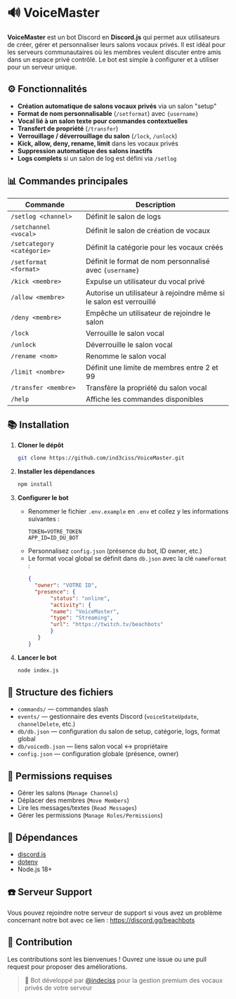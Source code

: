 # 🔊 VoiceMaster

**VoiceMaster** est un bot Discord en **Discord.js** qui permet aux utilisateurs de créer, gérer et personnaliser leurs salons vocaux privés. Il est idéal pour les serveurs communautaires où les membres veulent discuter entre amis dans un espace privé contrôlé. Le bot est simple à configurer et à utiliser pour un serveur unique.

## ⚙️ Fonctionnalités

- **Création automatique de salons vocaux privés** via un salon "setup"
- **Format de nom personnalisable** (`/setformat`) avec `{username}`
- **Vocal lié à un salon texte pour commandes contextuelles**
- **Transfert de propriété** (`/transfer`)
- **Verrouillage / déverrouillage du salon** (`/lock`, `/unlock`)
- **Kick, allow, deny, rename, limit** dans les vocaux privés
- **Suppression automatique des salons inactifs**
- **Logs complets** si un salon de log est défini via `/setlog`

## 📊 Commandes principales

| Commande | Description |
|----------|-------------|
| `/setlog <channel>` | Définit le salon de logs |
| `/setchannel <vocal>` | Définit le salon de création de vocaux |
| `/setcategory <catégorie>` | Définit la catégorie pour les vocaux créés |
| `/setformat <format>` | Définit le format de nom personnalisé avec `{username}` |
| `/kick <membre>` | Expulse un utilisateur du vocal privé |
| `/allow <membre>` | Autorise un utilisateur à rejoindre même si le salon est verrouillé |
| `/deny <membre>` | Empêche un utilisateur de rejoindre le salon |
| `/lock` | Verrouille le salon vocal |
| `/unlock` | Déverrouille le salon vocal |
| `/rename <nom>` | Renomme le salon vocal |
| `/limit <nombre>` | Définit une limite de membres entre 2 et 99 |
| `/transfer <membre>` | Transfère la propriété du salon vocal |
| `/help` | Affiche les commandes disponibles |

## 📚 Installation

1. **Cloner le dépôt**
   ```bash
   git clone https://github.com/ind3ciss/VoiceMaster.git
   ```

2. **Installer les dépendances**
   ```bash
   npm install
   ```

3. **Configurer le bot**
   - Renommer le fichier `.env.example` en `.env` et collez y les informations suivantes :
     ```
     TOKEN=VOTRE_TOKEN
     APP_ID=ID_DU_BOT
     ```
   - Personnalisez `config.json` (présence du bot, ID owner, etc.)
   - Le format vocal global se définit dans `db.json` avec la clé `nameFormat` :
     ```json
     {
       "owner": "VOTRE ID",
       "presence": {
            "status": "online",
            "activity": {
            "name": "VoiceMaster",
            "type": "Streaming",
            "url": "https://twitch.tv/beachbots"
            }
        }
     }
     ```

4. **Lancer le bot**
   ```bash
   node index.js
   ```

## 📂 Structure des fichiers

- `commands/` — commandes slash
- `events/` — gestionnaire des events Discord (`voiceStateUpdate`, `channelDelete`, etc.)
- `db/db.json` — configuration du salon de setup, catégorie, logs, format global
- `db/voicedb.json` — liens salon vocal ↔ propriétaire
- `config.json` — configuration globale (présence, owner)

## 🔐 Permissions requises

- Gérer les salons (`Manage Channels`)
- Déplacer des membres (`Move Members`)
- Lire les messages/textes (`Read Messages`)
- Gérer les permissions (`Manage Roles/Permissions`)

## 🔑 Dépendances

- [discord.js](https://discord.js.org/)
- [dotenv](https://www.npmjs.com/package/dotenv)
- Node.js 18+

## ☎️ Serveur Support

Vous pouvez rejoindre notre serveur de support si vous avez un problème concernant notre bot avec ce lien : https://discord.gg/beachbots

## 🤍 Contribution

Les contributions sont les bienvenues ! Ouvrez une issue ou une pull request pour proposer des améliorations.

> 🌊 Bot développé par [@indeciss](https://github.com/ind3ciss) pour la gestion premium des vocaux privés de votre serveur